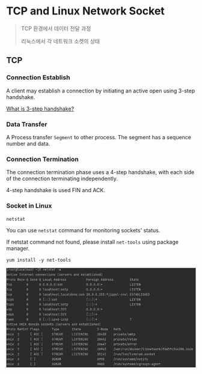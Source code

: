 # TCP and Linux Network Socket

> TCP 환경에서 데이터 전달 과정
> 
> 리눅스에서 각 네트워크 소켓의 상태

## TCP

### Connection Establish

A client may establish a connection by initiating an active open using 3-step handshake.

[What is 3-step handshake?](TCP-3-STEP.md)

### Data Transfer

A Process transfer `Segment` to other process. The segment has a sequence number and data. 

### Connection Termination

The connection termination phase uses a 4-step handshake, with each side of the connection terminating independently.

4-step handshake is used FIN and ACK.

### Socket in Linux

```shell
netstat
```

You can use `netstat` command for monitoring sockets' status.

If netstat command not found, please install `net-tools` using package manager.

```shell
yum install -y net-tools
```

![netstat](img/tcp-and-linux-network-socket-1.png)
